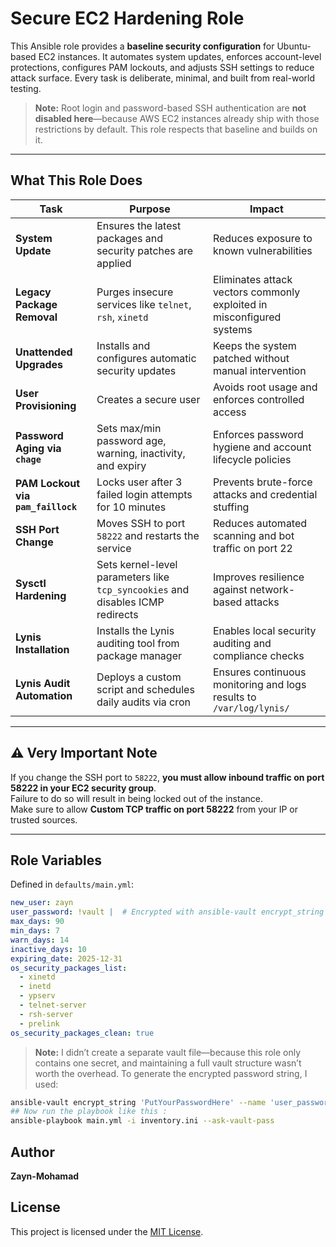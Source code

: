 # Secure EC2 Hardening Role

This Ansible role provides a **baseline security configuration** for Ubuntu-based EC2 instances. It automates system updates, enforces account-level protections, configures PAM lockouts, and adjusts SSH settings to reduce attack surface. Every task is deliberate, minimal, and built from real-world testing.

> **Note:** Root login and password-based SSH authentication are **not disabled here**—because AWS EC2 instances already ship with those restrictions by default. This role respects that baseline and builds on it.

---

## What This Role Does

| Task | Purpose | Impact |
|------|--------|--------|
| **System Update** | Ensures the latest packages and security patches are applied | Reduces exposure to known vulnerabilities |
| **Legacy Package Removal** | Purges insecure services like `telnet`, `rsh`, `xinetd` | Eliminates attack vectors commonly exploited in misconfigured systems |
| **Unattended Upgrades** | Installs and configures automatic security updates | Keeps the system patched without manual intervention |
| **User Provisioning** | Creates a secure user | Avoids root usage and enforces controlled access |
| **Password Aging via `chage`** | Sets max/min password age, warning, inactivity, and expiry | Enforces password hygiene and account lifecycle policies |
| **PAM Lockout via `pam_faillock`** | Locks user after 3 failed login attempts for 10 minutes | Prevents brute-force attacks and credential stuffing |
| **SSH Port Change** | Moves SSH to port `58222` and restarts the service | Reduces automated scanning and bot traffic on port 22 |
| **Sysctl Hardening** | Sets kernel-level parameters like `tcp_syncookies` and disables ICMP redirects | Improves resilience against network-based attacks |
| **Lynis Installation** | Installs the Lynis auditing tool from package manager | Enables local security auditing and compliance checks |
| **Lynis Audit Automation** | Deploys a custom script and schedules daily audits via cron | Ensures continuous monitoring and logs results to `/var/log/lynis/` |

---

## ⚠️ Very Important Note

If you change the SSH port to `58222`, **you must allow inbound traffic on port 58222 in your EC2 security group**.  
Failure to do so will result in being locked out of the instance.  
Make sure to allow **Custom TCP traffic on port 58222** from your IP or trusted sources.

---

## Role Variables

Defined in `defaults/main.yml`:

```yaml
new_user: zayn
user_password: !vault |  # Encrypted with ansible-vault encrypt_string
max_days: 90
min_days: 7
warn_days: 14
inactive_days: 10
expiring_date: 2025-12-31
os_security_packages_list:
  - xinetd
  - inetd
  - ypserv
  - telnet-server
  - rsh-server
  - prelink
os_security_packages_clean: true
```

> **Note:** I didn’t create a separate vault file—because this role only contains one secret, and maintaining a full vault structure wasn’t worth the overhead. To generate the encrypted password string, I used:


```sh
ansible-vault encrypt_string 'PutYourPasswordHere' --name 'user_password'
## Now run the playbook like this : 
ansible-playbook main.yml -i inventory.ini --ask-vault-pass
```


## Author  
**Zayn-Mohamad**



## License  
This project is licensed under the [MIT License](https://opensource.org/licenses/MIT).

